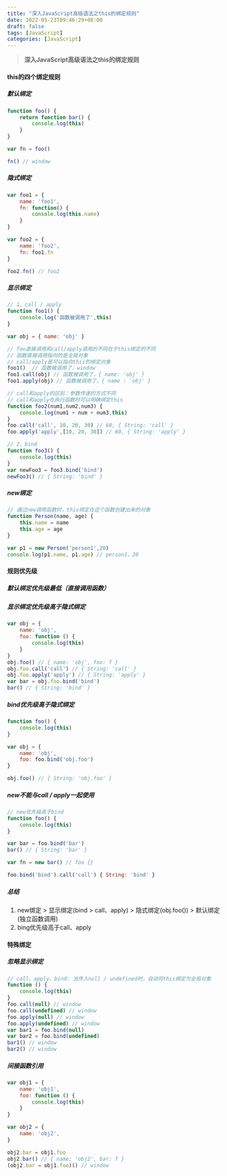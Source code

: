```yaml
---
title: "深入JavaScript高级语法之this的绑定规则"
date: 2022-05-23T09:46:29+08:00
draft: false
tags: [JavaScript]
categories: [JavaScript]
---
```


> **深入JavaScript高级语法之this的绑定规则**

#### this的四个绑定规则

##### 默认绑定

```javascript
function foo() {
    return function bar() {
		console.log(this)
    }
} 

var fn = foo()

fn() // window
```

##### 隐式绑定

```javascript
var foo1 = {
    name: 'foo1',
    fn: function() {
        console.log(this.name)
    }
}

var foo2 = {
    name: 'foo2',
    fn: foo1.fn
}

foo2.fn() // foo2
```

##### **显示绑定**

```javascript
// 1、call / apply
function foo1() {
    console.log('函数被调用了',this)
}

var obj = { name: 'obj' }

// foo直接调用和call/apply调用的不同在于this绑定的不同
// 函数直接调用指向的是全局对象
// call/apply是可以指向this的绑定对象
foo1()  // 函数被调用了，window
foo1.call(obj) // 函数被调用了，{ name: 'obj' }
foo1.apply(obj) // 函数被调用了，{ name : 'obj' }

// call和apply的区别：参数传递的方式不同
// call和apply在执行函数时可以明确绑定this
function foo2(num1,num2,num3) {
    console.log(num1 + num + num3,this)
}
foo.call('call', 10, 20, 30) // 60, { String: 'call' }
foo.apply('apply',[10, 20, 30]) // 60, { String: 'apply' }

// 2、bind
function foo3() {
    console.log(this)
}
var newFoo3 = foo3.bind('bind') 
newFoo3() // { String: 'bind' }
```

##### **new绑定**

```javascript
// 通过new调用函数时，this绑定在这个函数创建出来的对象
function Person(name, age) {
	this.name = name
    this.age = age
}

var p1 = new Person('person1',20)
console.log(p1.name, p1.age) // person1，20
```

#### 规则优先级

##### 默认绑定优先级最低（直接调用函数）

##### 显示绑定优先级高于隐式绑定

```javascript
var obj = {
    name: 'obj',
    foo: function () {
		console.log(this)
    }
}
obj.foo() // { name: 'obj', foo: f }
obj.foo.call('call') // { String: 'call' }
obj.foo.apply('apply') // { String: 'apply' }
var bar = obj.foo.bind('bind') 
bar() // { String: 'bind' }
```

##### bind优先级高于隐式绑定

```javascript
function foo() {
	console.log(this)
}

var obj = {
	name: 'obj',
    foo: foo.bind('obj.foo')
}

obj.foo() // { String: 'obj.foo' }
```

##### new不能与call / apply一起使用

```javascript
// new优先级高于bind
function foo() {
    console.log(this)
}

var bar = foo.bind('bar')
bar() // { String: 'bar' }

var fn = new bar() // foo {}

foo.bind('bind').call('call') { String: 'bind' }
```

##### 总结

1. new绑定 > 显示绑定(bind > call、apply) > 隐式绑定(obj.foo()) > 默认绑定(独立函数调用)
2. bing优先级高于call、apply

#### 特殊绑定

##### 忽略显示绑定

```JavaScript
// call、apply、bind: 当传入null / undefined时，自动将this绑定为全局对象
function () {
    console.log(this)
}
foo.call(null) // window
foo.call(undefined) // window
foo.apply(null) // window
foo.apply(undefined) // window
var bar1 = foo.bind(null) 
var bar2 = foo.bind(undefined)
bar1() // window
bar2() // window
```

##### 间接函数引用

```javascript
var obj1 = {
    name: 'obj1',
    foo: function () {
		console.log(this)
    }
}

var obj2 = {
	name: 'obj2',
}

obj2.bar = obj1.foo
obj2.bar() // { name: 'obj2', bar: f }
(obj2.bar = obj1.foo)() // window
```


